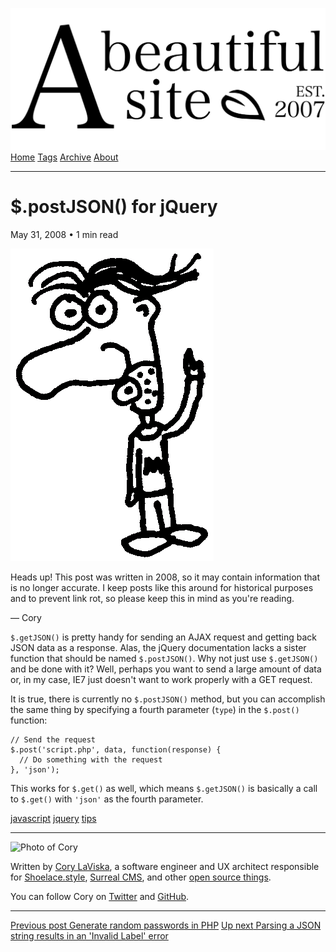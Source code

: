 <a href="../../index.html" class="header-link"><img src="../../images/logos/wordmark.svg" alt="A Beautiful Site" class="wordmark" /></a> <a href="../../index.html" class="nav-item">Home</a> <a href="../../tags/index.html" class="nav-item">Tags</a> <a href="../index.html" class="nav-item">Archive</a> <a href="../../about/index.html" class="nav-item">About</a>

---

# $.postJSON() for jQuery

May 31, 2008 • 1 min read

![A drawing of a cartoon man pointing upwards](../../images/artwork/pointer.gif)

Heads up! This post was written in 2008, so it may contain information that is no longer accurate. I keep posts like this around for historical purposes and to prevent link rot, so please keep this in mind as you're reading.

— Cory

`$.getJSON()` is pretty handy for sending an AJAX request and getting back JSON data as a response. Alas, the jQuery documentation lacks a sister function that should be named `$.postJSON()`. Why not just use `$.getJSON()` and be done with it? Well, perhaps you want to send a large amount of data or, in my case, IE7 just doesn't want to work properly with a GET request.

It is true, there is currently no `$.postJSON()` method, but you can accomplish the same thing by specifying a fourth parameter (`type`) in the `$.post()` function:

    // Send the request
    $.post('script.php', data, function(response) {
      // Do something with the request
    }, 'json');

This works for `$.get()` as well, which means `$.getJSON()` is basically a call to `$.get()` with `'json'` as the fourth parameter.

<a href="../../tags/javascript/index.html" class="post-tag">javascript</a> <a href="../../tags/jquery/index.html" class="post-tag">jquery</a> <a href="../../tags/tips/index.html" class="post-tag">tips</a>

---

<img src="http://0.gravatar.com/avatar/bf1b3b95fd5b096a3592247c29667b33?s=512" alt="Photo of Cory" class="avatar avatar-small" />

Written by [Cory LaViska](../../index-4.html), a software engineer and UX architect responsible for [Shoelace.style](https://shoelace.style/), [Surreal CMS](https://www.surrealcms.com/), and other [open source things](https://github.com/claviska).

You can follow Cory on [Twitter](https://twitter.com/bgooonz) and [GitHub](https://github.com/claviska).

---

<a href="../generate-random-passwords-in-php/index.html" class="post-nav-previous"><span class="small">Previous post</span> Generate random passwords in PHP</a> <a href="../parsing-a-json-string-results-in-an-invalid-label-error/index.html" class="post-nav-next"><span class="small">Up next</span> Parsing a JSON string results in an 'Invalid Label' error</a>
